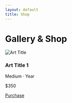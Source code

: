 ```yaml
---
layout: default
title: Shop
---
```


# Gallery & Shop

<div class="gallery-grid">
  <!-- Repeat artwork cards as in index.md, but with prices and purchase buttons -->
  <div class="artwork-card">
    <img src="/assets/images/art01.jpg" alt="Art Title" />
    <h3>Art Title 1</h3>
    <p>Medium · Year</p>
    <p>$350</p>
    <a class="cta-button" href="mailto:artist@email.com?subject=Art Purchase: Art Title 1">Purchase</a>
  </div>
  <!-- Add more artwork cards as needed -->
</div>
